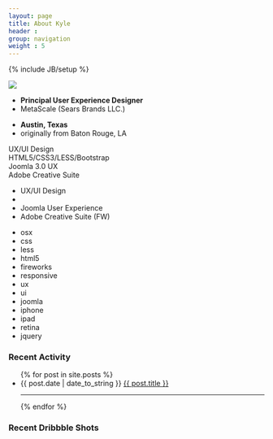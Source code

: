 ```yaml
---
layout: page
title: About Kyle
header : 
group: navigation
weight : 5
---
```

{% include JB/setup %}

<div class="header">
	<img src="{{ ASSET_PATH }}twitter/images/kyle-ledbetter.jpg" class="avatar img-circle hidden-phone" />
	<div class="well well-small">
		<div class="row-fluid clearfix">
			<div class="span8">
				<ul class="list-unstyled">
					<li><strong>Principal User Experience Designer</strong></li>
					<li>MetaScale (Sears Brands LLC.) </li>
				</ul>
			</div>
			<div class="span4">
				<ul class="list-unstyled">
					<li><strong>Austin, Texas</strong></li>
					<li>originally from Baton Rouge, LA</li>
				</ul>
			</div>
		</div>
	</div>
	<div class="well well-small">
		<div class="row-fluid clearfix">
			<div class="span4">
				<div class="progress">
					<div class="progress-bar progress-bar-success" style="width:95%">UX/UI Design</div>
				</div>
				<div class="progress">
					<div class="progress-bar progress-bar-primary" style="width:85%">HTML5/CSS3/LESS/Bootstrap</div>
				</div>
				<div class="progress">
					<div class="progress-bar progress-bar-info" style="width:75%">Joomla 3.0 UX</div>
				</div>
				<div class="progress">
					<div class="progress-bar progress-bar-warning" style="width:85%">Adobe Creative Suite</div>
				</div>
				<ul class="list-unstyled">
					<li>UX/UI Design</li>
					<li></li>
					<li>Joomla User Experience</li>
					<li>Adobe Creative Suite (FW)</li>
				</ul>
			</div>
			<div class="span4">
				<ul class="list-inline list-labels">
					<li><span class="label label-info">osx</span></li>
					<li><span class="label label-success">css</span></li>
					<li><span class="label label-info">less</span></li>
					<li><span class="label label-primary">html5</span></li>
					<li><span class="label label-success">fireworks</span></li>
					<li><span class="label label-primary">responsive</span></li>
					<li><span class="label label-primary">ux</span></li>
					<li><span class="label label-success">ui</span></li>
					<li><span class="label label-success">joomla</span></li>
					<li class="hidden-tablet"><span class="label label-info">iphone</span></li>
					<li class="hidden-tablet"><span class="label label-info">ipad</span></li>
					<li class="hidden-tablet"><span class="label label-info">retina</span></li>
					<li class="hidden-tablet"><span class="label label-warning">jquery</span></li>
				</ul>
			</div>
		</div>
	</div>
</div>
<div class="row-fluid">
	<div class="span6">
		<h3 class="page-header">Recent Activity</h3>
		<ul class="posts list-unstyled">
		  {% for post in site.posts %}
		    <li><span class="muted pull-right">{{ post.date | date_to_string }}</span> <a href="{{ BASE_PATH }}{{ post.url }}">{{ post.title }}</a><hr /></li>
		  {% endfor %}
		</ul>
	</div>
	<div class="span6">
		<h3 class="page-header">Recent Dribbble Shots</h3>
		<ul id="shotsByPlayerId" class="shotList list-inline"></ul>
	</div>
</div>
